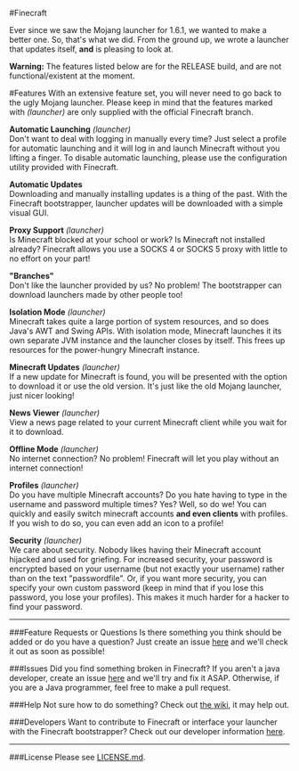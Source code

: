 #Finecraft

Ever since we saw the Mojang launcher for 1.6.1, we wanted to make a better one. So, that's what we did. From the ground up, we wrote a launcher that updates itself, **and** is pleasing to look at.

**Warning:** The features listed below are for the RELEASE build, and are not functional/existent at the moment.

#Features
With an extensive feature set, you will never need to go back to the ugly Mojang launcher. Please keep in mind that the features marked with *(launcher)* are only supplied with the official Finecraft branch.

**Automatic Launching** *(launcher)*
<br />
Don't want to deal with logging in manually every time? Just select a profile for automatic launching and it will log in and launch Minecraft without you lifting a finger. To disable automatic launching, please use the configuration utility provided with Finecraft.

**Automatic Updates**
<br />
Downloading and manually installing updates is a thing of the past. With the Finecraft bootstrapper, launcher updates will be downloaded with a simple visual GUI.

**Proxy Support** *(launcher)*
<br />
Is Minecraft blocked at your school or work? Is Minecraft not installed already? Finecraft allows you use a SOCKS 4 or SOCKS 5 proxy with little to no effort on your part!

**"Branches"**
<br />
Don't like the launcher provided by us? No problem! The bootstrapper can download launchers made by other people too!

**Isolation Mode** *(launcher)*
<br />
Minecraft takes quite a large portion of system resources, and so does Java's AWT and Swing APIs. With isolation mode, Minecraft launches it its own separate JVM instance and the launcher closes by itself. This frees up resources for the power-hungry Minecraft instance.

**Minecraft Updates** *(launcher)*
<br />
If a new update for Minecraft is found, you will be presented with the option to download it or use the old version. It's just like the old Mojang launcher, just nicer looking!

**News Viewer** *(launcher)*
<br />
View a news page related to your current Minecraft client while you wait for it to download.

**Offline Mode** *(launcher)*
<br />
No internet connection? No problem! Finecraft will let you play without an internet connection!

**Profiles** *(launcher)*
<br />
Do you have multiple Minecraft accounts? Do you hate having to type in the username and password multiple times? Yes? Well, so do we! You can quickly and easily switch minecraft accounts **and even clients** with profiles. If you wish to do so, you can even add an icon to a profile!

**Security** *(launcher)*
<br />
We care about security. Nobody likes having their Minecraft account hijacked and used for griefing. For increased security, your password is encrypted based on your username (but not exactly your username) rather than on the text "passwordfile". Or, if you want more security, you can specify your own custom password (keep in mind that if you lose this password, you lose your profiles). This makes it much harder for a hacker to find your password.

---
###Feature Requests or Questions
Is there something you think should be added or do you have a question? Just create an issue [here](https://github.com/TheBinaryFox/Finecraft/issues) and we'll check it out as soon as possible!

###Issues
Did you find something broken in Finecraft? If you aren't a java developer, create an issue [here](https://github.com/TheBinaryFox/Finecraft/issues) and we'll try and fix it ASAP. Otherwise, if you are a Java programmer, feel free to make a pull request.

###Help
Not sure how to do something? Check out [the wiki](https://github.com/TheBinaryFox/Finecraft/wiki/), it may help out.

###Developers
Want to contribute to Finecraft or interface your launcher with the Finecraft bootstrapper? Check out our developer information [here](https://github.com/TheBinaryFox/Finecraft/wiki/Developer:-Home).

---
###License
Please see [LICENSE.md](https://github.com/TheBinaryFox/Finecraft/blob/master/LICENSE.md).